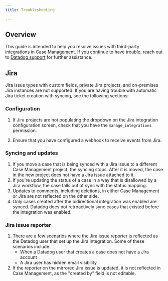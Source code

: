 ```yaml
---
title: Troubleshooting

---
```


## Overview

This guide is intended to help you resolve issues with third-party integrations in Case Management. If you continue to have trouble, reach out to [Datadog support][1] for further assistance.

## Jira

Jira issue types with custom fields, private Jira projects, and on-premises Jira instances are not supported. If you are having trouble with automatic Jira ticket creation with syncing, see the following sections:

### Configuration

1. If Jira projects are not populating the dropdown on the Jira integration configuration screen, check that you have the `manage_integrations` permission.

1. Ensure that you have configured a webhook to receive events from Jira.

### Syncing and updates

1. If you move a case that is being synced with a Jira issue to a different Case Management project, the syncing stops. After it is moved, the case in the new project does not have a Jira issue attached to it.
1. If you're updating the status of a case in a way that is disallowed by a Jira workflow, the case falls out of sync with the status mapping.
1. Updates to comments, including deletions, in either Case Management or Jira are not reflected on the other side.
1. Only cases created after the bidirectional integration was enabled are synced. Datadog does not retroactively sync cases that existed before the integration was enabled.

### Jira issue reporter

1. There are a few scenarios where the Jira issue reporter is reflected as the Datadog user that set up the Jira integration. Some of these scenarios include:
    - When a Datadog user that creates a case does not have a Jira account
    - A Jira user has hidden email visibility
1. If the reporter on the mirrored Jira issue is updated, it is not reflected in Case Management, as the "created by" field is not editable.



[1]: https://docs.datadoghq.com/help/
